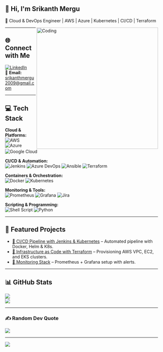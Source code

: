 ## 👋 Hi, I'm Srikanth Mergu  
🚀 Cloud & DevOps Engineer | AWS | Azure | Kubernetes | CI/CD | Terraform  

<img align="right" alt="Coding" width="400" src="https://cdn.dribbble.com/users/1162077/screenshots/3848914/programmer.gif">

---

## 🌐 Connect with Me
[![LinkedIn](https://img.shields.io/badge/LinkedIn-%230077B5.svg?logo=linkedin&logoColor=white)](https://www.linkedin.com/in/srikanthmergu2009/)  
📧 **Email:** srikanthmergu2009@gmail.com  

---

## 💻 Tech Stack  

**Cloud & Platforms:**  
![AWS](https://img.shields.io/badge/AWS-%23FF9900.svg?style=for-the-badge&logo=amazon-aws&logoColor=white) 
![Azure](https://img.shields.io/badge/Azure-%230072C6.svg?style=for-the-badge&logo=azure-devops&logoColor=white) 
![Google Cloud](https://img.shields.io/badge/Google%20Cloud-%234285F4.svg?style=for-the-badge&logo=google-cloud&logoColor=white)  

**CI/CD & Automation:**  
![Jenkins](https://img.shields.io/badge/jenkins-%232C5263.svg?style=for-the-badge&logo=jenkins&logoColor=white) 
![Azure DevOps](https://img.shields.io/badge/Azure%20DevOps-%230072C6.svg?style=for-the-badge&logo=azure-devops&logoColor=white) 
![Ansible](https://img.shields.io/badge/ansible-%231A1918.svg?style=for-the-badge&logo=ansible&logoColor=white) 
![Terraform](https://img.shields.io/badge/terraform-%235835CC.svg?style=for-the-badge&logo=terraform&logoColor=white)  

**Containers & Orchestration:**  
![Docker](https://img.shields.io/badge/docker-%230db7ed.svg?style=for-the-badge&logo=docker&logoColor=white) 
![Kubernetes](https://img.shields.io/badge/kubernetes-%23326ce5.svg?style=for-the-badge&logo=kubernetes&logoColor=white)  

**Monitoring & Tools:**  
![Prometheus](https://img.shields.io/badge/prometheus-%23E6522C.svg?style=for-the-badge&logo=prometheus&logoColor=white) 
![Grafana](https://img.shields.io/badge/grafana-%23F46800.svg?style=for-the-badge&logo=grafana&logoColor=white) 
![Jira](https://img.shields.io/badge/jira-%230A0FFF.svg?style=for-the-badge&logo=jira&logoColor=white)  

**Scripting & Programming:**  
![Shell Script](https://img.shields.io/badge/shell_script-%23121011.svg?style=for-the-badge&logo=gnu-bash&logoColor=white) 
![Python](https://img.shields.io/badge/python-%233776AB.svg?style=for-the-badge&logo=python&logoColor=white)  

---

## 🚀 Featured Projects  
- [🔗 CI/CD Pipeline with Jenkins & Kubernetes](https://github.com/sri09kanth/devops-ci-cd) – Automated pipeline with Docker, Helm & K8s.  
- [🔗 Infrastructure as Code with Terraform](https://github.com/sri09kanth/terraform-aws-infra) – Provisioning AWS VPC, EC2, and EKS clusters.  
- [🔗 Monitoring Stack](https://github.com/sri09kanth/monitoring-stack) – Prometheus + Grafana setup with alerts.  

---

## 📊 GitHub Stats  
![](https://github-readme-stats.vercel.app/api?username=sri09kanth&theme=tokyonight&hide_border=false&include_all_commits=true&count_private=true)  
![](https://github-readme-streak-stats.herokuapp.com/?user=sri09kanth&theme=tokyonight&hide_border=false)  

---

### ✍️ Random Dev Quote  
![](https://quotes-github-readme.vercel.app/api?type=horizontal&theme=radical)  

---

[![](https://visitcount.itsvg.in/api?id=sri09kanth&icon=5&color=3)](https://visitcount.itsvg.in)
